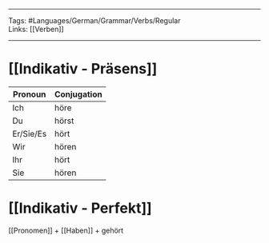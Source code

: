 ___
Tags: #Languages/German/Grammar/Verbs/Regular  
Links: [[Verben]]
___
# [[Indikativ - Präsens]]
Pronoun|Conjugation
------------ | ------------
Ich | höre
Du | hörst
Er/Sie/Es | hört
Wir | hören
Ihr | hört
Sie | hören


# [[Indikativ - Perfekt]]
[[Pronomen]] + [[Haben]] + gehört